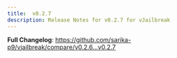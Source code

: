 ```yaml
---
title:  v0.2.7
description: Release Notes for v0.2.7 for vJailbreak
---
```


**Full Changelog**: https://github.com/sarika-p9/vjailbreak/compare/v0.2.6...v0.2.7
